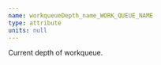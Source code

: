 ```yaml
---
name: workqueueDepth_name_WORK_QUEUE_NAME
type: attribute
units: null
---
```


Current depth of workqueue.